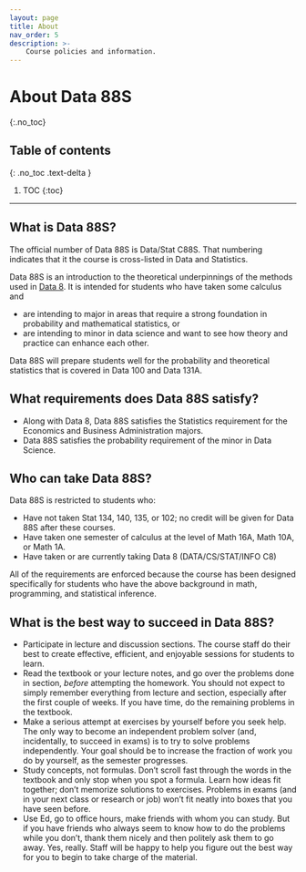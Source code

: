 ```yaml
---
layout: page
title: About
nav_order: 5
description: >-
    Course policies and information.
---
```


# About Data 88S
{:.no_toc}

## Table of contents
{: .no_toc .text-delta }

1. TOC
{:toc}

---

## What is Data 88S? ##
The official number of Data 88S is Data/Stat C88S. That numbering indicates that it the course is cross-listed in Data and Statistics.

Data 88S is an introduction to the theoretical underpinnings of the methods used in [Data 8](https://www.inferentialthinking.com/chapters/intro.html). It is intended for students who have taken some calculus and 

- are intending to major in areas that require a strong foundation in probability and mathematical statistics, or 
- are intending to minor in data science and want to see how theory and practice can enhance each other.

Data 88S will prepare students well for the probability and theoretical statistics that is covered in Data 100 and Data 131A.

## What requirements does Data 88S satisfy? ##

- Along with Data 8, Data 88S satisfies the Statistics requirement for the Economics and Business Administration majors.
- Data 88S satisfies the probability requirement of the minor in Data Science.

## Who can take Data 88S? ##
Data 88S is restricted to students who:

- Have not taken Stat 134, 140, 135, or 102; no credit will be given for Data 88S after these courses.
- Have taken one semester of calculus at the level of Math 16A, Math 10A, or Math 1A.
- Have taken or are currently taking Data 8 (DATA/CS/STAT/INFO C8)

All of the requirements are enforced because the course has been designed specifically for students who have the above background in math, programming, and statistical inference. 

## What is the best way to succeed in Data 88S? ##

- Participate in lecture and discussion sections. The course staff do their best to create effective, efficient, and enjoyable sessions for students to learn.
- Read the textbook or your lecture notes, and go over the problems done in section, _before_ attempting the homework. You should not expect to simply remember everything from lecture and section, especially after the first couple of weeks. If you have time, do the remaining problems in the textbook.
- Make a serious attempt at exercises by yourself before you seek help. The only way to become an independent problem solver (and, incidentally, to succeed in exams) is to try to solve problems independently. Your goal should be to increase the fraction of work you do by yourself, as the semester progresses.
- Study concepts, not formulas. Don’t scroll fast through the words in the textbook and only stop when you spot a formula. Learn how ideas fit together; don’t memorize solutions to exercises. Problems in exams (and in your next class or research or job) won’t fit neatly into boxes that you have seen before.
- Use Ed, go to office hours, make friends with whom you can study. But if you have friends who always seem to know how to do the problems while you don’t, thank them nicely and then politely ask them to go away. Yes, really. Staff will be happy to help you figure out the best way for you to begin to take charge of the material.